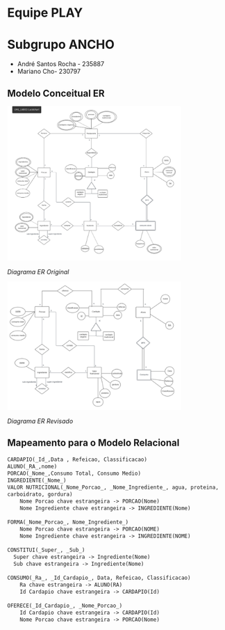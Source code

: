 # Equipe PLAY

# Subgrupo ANCHO
* André Santos Rocha - 235887
* Mariano Cho- 230797


## Modelo Conceitual ER

<img src="images/ER_lab02.png" width="400px" height="auto">

*Diagrama ER Original*

<img src="images/ER_lab03.png" width="400px" height="auto">

*Diagrama ER Revisado*

## Mapeamento para o Modelo Relacional
~~~
CARDAPIO(_Id_,Data , Refeicao, Classificacao)
ALUNO(_RA_,nome)
PORCAO(_Nome_,Consumo Total, Consumo Medio)
INGREDIENTE(_Nome_)
VALOR NUTRICIONAL(_Nome_Porcao_, _Nome_Ingrediente_, agua, proteina, carboidrato, gordura)
	Nome Porcao chave estrangeira -> PORCAO(Nome)
	Nome Ingrediente chave estrangeira -> INGREDIENTE(Nome)

FORMA(_Nome_Porcao_, Nome_Ingrediente_)
	Nome Porcao chave estrangeira -> PORCAO(NOME)
	Nome Ingrediente chave estrangeira -> INGREDIENTE(NOME)

CONSTITUI(_Super_, _Sub_)
  Super chave estrangeira -> Ingrediente(Nome)
  Sub chave estrangeira -> Ingrediente(Nome)

CONSUMO(_Ra_, _Id_Cardapio_, Data, Refeicao, Classificacao)
	Ra chave estrangeira -> ALUNO(RA)
	Id Cardapio chave estrangeira -> CARDAPIO(Id)

OFERECE(_Id_Cardapio_, _Nome_Porcao_)
	Id Cardapio chave estrangeira -> CARDAPIO(Id)
	Nome Porcao chave estrangeira -> PORCAO(Nome)
~~~
